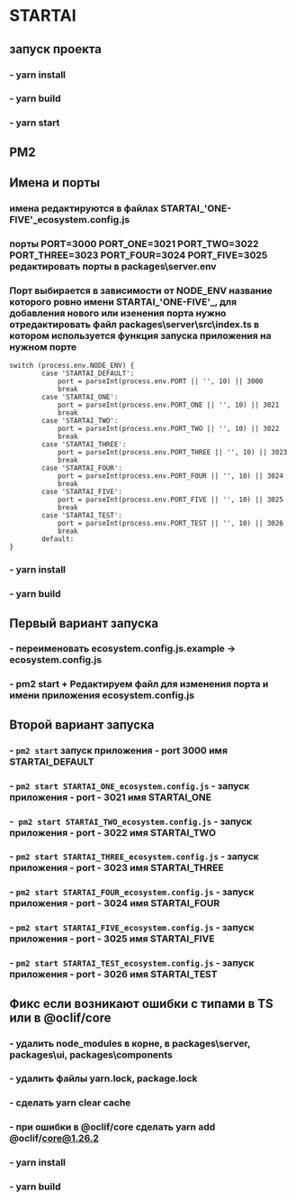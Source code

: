 # STARTAI

## запуск проекта

### - yarn install

### - yarn build

### - yarn start

## PM2

## Имена и порты

### имена редактируются в файлах STARTAI\_'ONE-FIVE'\_ecosystem.config.js

### порты PORT=3000 PORT_ONE=3021 PORT_TWO=3022 PORT_THREE=3023 PORT_FOUR=3024 PORT_FIVE=3025 редактировать порты в packages\server\.env

### Порт выбирается в зависимости от NODE_ENV название которого ровно имени STARTAI\_'ONE-FIVE'\_, для добавления нового или изенения порта нужно отредактировать файл packages\server\src\index.ts в котором используется функция запуска приложения на нужном порте

```
switch (process.env.NODE_ENV) {
        case 'STARTAI_DEFAULT':
            port = parseInt(process.env.PORT || '', 10) || 3000
            break
        case 'STARTAI_ONE':
            port = parseInt(process.env.PORT_ONE || '', 10) || 3021
            break
        case 'STARTAI_TWO':
            port = parseInt(process.env.PORT_TWO || '', 10) || 3022
            break
        case 'STARTAI_THREE':
            port = parseInt(process.env.PORT_THREE || '', 10) || 3023
            break
        case 'STARTAI_FOUR':
            port = parseInt(process.env.PORT_FOUR || '', 10) || 3024
            break
        case 'STARTAI_FIVE':
            port = parseInt(process.env.PORT_FIVE || '', 10) || 3025
            break
        case 'STARTAI_TEST':
            port = parseInt(process.env.PORT_TEST || '', 10) || 3026
            break
        default:
}
```

### - yarn install

### - yarn build

## Первый вариант запуска

### - переименовать ecosystem.config.js.example -> ecosystem.config.js

### - pm2 start + Редактируем файл для изменения порта и имени приложения ecosystem.config.js

## Второй вариант запуска

### - `pm2 start` запуск приложения - port 3000 имя STARTAI_DEFAULT

### - `pm2 start STARTAI_ONE_ecosystem.config.js` - запуск приложения - port - 3021 имя STARTAI_ONE

### -` pm2 start STARTAI_TWO_ecosystem.config.js` - запуск приложения - port - 3022 имя STARTAI_TWO

### - `pm2 start STARTAI_THREE_ecosystem.config.js` - запуск приложения - port - 3023 имя STARTAI_THREE

### - `pm2 start STARTAI_FOUR_ecosystem.config.js` - запуск приложения - port - 3024 имя STARTAI_FOUR

### - `pm2 start STARTAI_FIVE_ecosystem.config.js` - запуск приложения - port - 3025 имя STARTAI_FIVE

### - `pm2 start STARTAI_TEST_ecosystem.config.js` - запуск приложения - port - 3026 имя STARTAI_TEST

## Фикс если возникают ошибки с типами в TS или в @oclif/core

### - удалить node_modules в корне, в packages\server, packages\ui, packages\components
### - удалить файлы yarn.lock, package.lock 
### - сделать yarn clear cache
### - при ошибки в @oclif/core сделать yarn add @oclif/core@1.26.2
### - yarn install
### - yarn build
